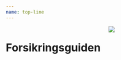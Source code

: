 ```yaml
---
name: top-line
---
```

<div class="top-line">
	<div class="row">
		<div class="small-12 columns">
			<h1 class="brand-name">Forsikringsguiden</h1>
			<img src="external/images/logo.png" id="logo">
		</div>
	</div>
</div>
